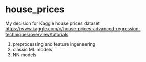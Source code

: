 # house_prices

My decision for Kaggle house prices dataset
https://www.kaggle.com/c/house-prices-advanced-regression-techniques/overview/tutorials

1. preprocessing and feature ingeneering
2. classic ML models
3. NN models
